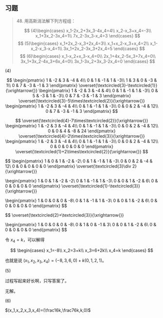 ## 习题

> 48. 用高斯消法解下列方程组：
>
> $$
> (4)\begin{cases}
> x_1-2x_2+3x_3-4x_4=4\\
> x_2-x_3+x_4=-3\\
> x_1+3x_2-3x_4=1\\
> 7x_2-3x_3-x_4=3
> \end{cases}
> $$
> $$
> (5)\begin{cases}
> x_1+2x_2-x_3+2x_4=3\\
> x_1+x_2-x_3+x_4=2\\
> x_1-x_2-x_3-x_4=1\\
> 3x_1+2x_2-3x_3+2x_4=5
> \end{cases}
> $$
> $$
> (6)\begin{cases}
> x_1-x_2+x_3-x_4=0\\
> 2x_1+4x_2-5x_3+7x_4=0\\
> 3x_1+3x_2-4x_3+6x_4=0\\
> 3x_1-3x_2+3x_3-2x_4=0
> \end{cases}
> $$

$(4)$

$$
\begin{pmatrix}
1 & -2 & 3 & -4 & 4\\
0 & 1 & -1 & 1 & -3\\
1 & 3 & 0 & -3 & 1\\
0 & 7 & -3 & -1 & 3
\end{pmatrix}
\overset{\textcircled{3}-\textcircled{1}}{\xrightarrow{}}
\begin{pmatrix}
1 & -2 & 3 & -4 & 4\\
0 & 1 & -1 & 1 & -3\\
0 & 5 & -3 & 1 & -3\\
0 & 7 & -3 & -1 & 3
\end{pmatrix}
\overset{\textcircled{3}-5\times\textcircled{2}}{\xrightarrow{}}
\begin{pmatrix}
1 & -2 & 3 & -4 & 4\\
0 & 1 & -1 & 1 & -3\\
0 & 0 & 2 & -4 & 12\\
0 & 7 & -3 & -1 & 3
\end{pmatrix}
$$

$$
\overset{\textcircled{4}-7\times\textcircled{2}}{\xrightarrow{}}
\begin{pmatrix}
1 & -2 & 3 & -4 & 4\\
0 & 1 & -1 & 1 & -3\\
0 & 0 & 2 & -4 & 12\\
0 & 0 & 4 & -8 & 24
\end{pmatrix}
\overset{\textcircled{4}-2\times\textcircled{3}}{\xrightarrow{}}
\begin{pmatrix}
1 & -2 & 3 & -4 & 4\\
0 & 1 & -1 & 1 & -3\\
0 & 0 & 2 & -4 & 12\\
0 & 0 & 0 & 0 & 0
\end{pmatrix}
\overset{\textcircled{1}+2\times\textcircled{2}}{\xrightarrow{}}
$$

$$
\begin{pmatrix}
1 & 0 & 1 & -2 & -2\\
0 & 1 & -1 & 1 & -3\\
0 & 0 & 2 & -4 & 12\\
0 & 0 & 0 & 0 & 0
\end{pmatrix}
\overset{\textcircled{3}\div 2}{\xrightarrow{}}

\begin{pmatrix}
1 & 0 & 1 & -2 & -2\\
0 & 1 & -1 & 1 & -3\\
0 & 0 & 1 & -2 & 6\\
0 & 0 & 0 & 0 & 0
\end{pmatrix}
\overset{\textcircled{1}-\textcircled{3}}{\xrightarrow{}}

\begin{pmatrix}
1 & 0 & 0 & 0 & -8\\
0 & 1 & -1 & 1 & -3\\
0 & 0 & 1 & -2 & 6\\
0 & 0 & 0 & 0 & 0
\end{pmatrix}
$$

$$
\overset{\textcircled{2}+\textcircled{3}}{\xrightarrow{}}

\begin{pmatrix}
1 & 0 & 0 & 0 & -8\\
0 & 1 & 0 & -1 & 3\\
0 & 0 & 1 & -2 & 6\\
0 & 0 & 0 & 0 & 0
\end{pmatrix}
$$

令 $x_4=k$，可以解得

$$
\begin{cases}
x_1=-8\\
x_2=3+k\\
x_3=6+2k\\
x_4=k
\end{cases}
$$

也就是说 $(x_1,x_2,x_3,x_4)=(-8,3,6,0)+k(0,1,2,1)$。

$(5)$

过程写起来好长啊，只写答案了。

无解。

$(6)$

$(x_1,x_2,x_3,x_4)=(\frac16k,\frac76k,k,0)$